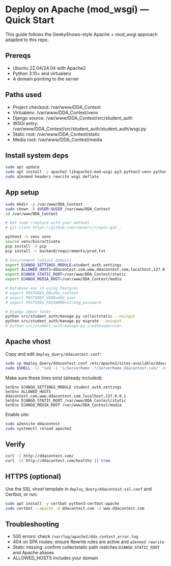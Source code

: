# Deploy on Apache (mod_wsgi) — Quick Start

This guide follows the GeekyShows-style Apache + mod_wsgi approach adapted to this repo.

## Prereqs
- Ubuntu 22.04/24.04 with Apache2
- Python 3.10+ and virtualenv
- A domain pointing to the server

## Paths used
- Project checkout: /var/www/DDA_Contest
- Virtualenv: /var/www/DDA_Contest/venv
- Django source: /var/www/DDA_Contest/src/student_auth
- WSGI entry: /var/www/DDA_Contest/src/student_auth/student_auth/wsgi.py
- Static root: /var/www/DDA_Contest/static
- Media root: /var/www/DDA_Contest/media

## Install system deps
```bash
sudo apt update
sudo apt install -y apache2 libapache2-mod-wsgi-py3 python3-venv python3-pip
sudo a2enmod headers rewrite wsgi deflate
```

## App setup
```bash
sudo mkdir -p /var/www/DDA_Contest
sudo chown -R $USER:$USER /var/www/DDA_Contest
cd /var/www/DDA_Contest

# Get code (replace with your method)
# git clone https://github.com/<owner>/<repo>.git .

python3 -m venv venv
source venv/bin/activate
pip install -U pip
pip install -r backend/requirements/prod.txt

# Environment (adjust domain)
export DJANGO_SETTINGS_MODULE=student_auth.settings
export ALLOWED_HOSTS=ddacontest.com,www.ddacontest.com,localhost,127.0.0.1
export DJANGO_STATIC_ROOT=/var/www/DDA_Contest/static
export DJANGO_MEDIA_ROOT=/var/www/DDA_Contest/media

# Database env if using Postgres
# export POSTGRES_DB=dda_contest
# export POSTGRES_USER=dda_user
# export POSTGRES_PASSWORD=strong_password

# Django admin tasks
python src/student_auth/manage.py collectstatic --noinput
python src/student_auth/manage.py migrate --noinput
# python src/student_auth/manage.py createsuperuser
```

## Apache vhost
Copy and edit `deploy_Query/ddacontest.conf`:
```bash
sudo cp deploy_Query/ddacontest.conf /etc/apache2/sites-available/ddacontest.conf
sudo $SHELL -lc "sed -i 's/ServerName .*/ServerName ddacontest.com/' /etc/apache2/sites-available/ddacontest.conf"
```
Make sure these lines exist (already included):
```
SetEnv DJANGO_SETTINGS_MODULE student_auth.settings
SetEnv ALLOWED_HOSTS ddacontest.com,www.ddacontest.com,localhost,127.0.0.1
SetEnv DJANGO_STATIC_ROOT /var/www/DDA_Contest/static
SetEnv DJANGO_MEDIA_ROOT /var/www/DDA_Contest/media
```
Enable site:
```bash
sudo a2ensite ddacontest
sudo systemctl reload apache2
```

## Verify
```bash
curl -I http://ddacontest.com/
curl -sS http://ddacontest.com/healthz || true
```

## HTTPS (optional)
Use the SSL vhost template in `deploy_Query/ddacontest-ssl.conf` and Certbot, or run:
```bash
sudo apt install -y certbot python3-certbot-apache
sudo certbot --apache -d ddacontest.com -d www.ddacontest.com
```

## Troubleshooting
- 500 errors: check `/var/log/apache2/dda_contest_error.log`
- 404 on SPA routes: ensure Rewrite rules are active and `a2enmod rewrite`
- Static missing: confirm collectstatic path matches `DJANGO_STATIC_ROOT` and Apache aliases
- ALLOWED_HOSTS includes your domain

